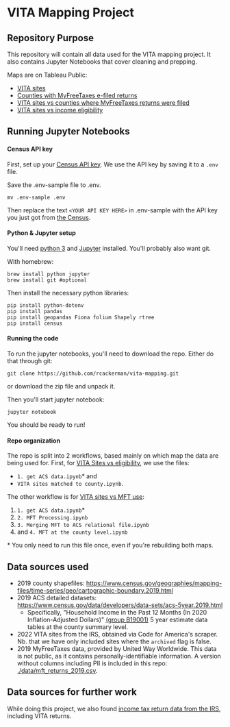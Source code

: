 # VITA Mapping Project

## Repository Purpose
This repository will contain all data used for the VITA mapping project. It also contains Jupyter Notebooks that cover cleaning and prepping.

Maps are on Tableau Public:

* [VITA sites](https://public.tableau.com/views/VITAsitedensity/Sheet1?:language=en-US&:display_count=n&:origin=viz_share_link)
* [Counties with MyFreeTaxes e-filed returns](https://public.tableau.com/views/MFTreturns-2019/Sheet1?:language=en-US&:display_count=n&:origin=viz_share_link)
* [VITA sites vs counties where MyFreeTaxes returns were filed](https://public.tableau.com/app/profile/rebecca.ackerman3047/viz/MFTe-returnlocationsvsVITAsites/VITALocationsComparedwithCountieswithMyFreeTaxesReturns)
* [VITA sites vs income eligibility](https://public.tableau.com/views/VITASiteLocationsComparedwithAnnualHouseholdIncome/Dashboard1?:language=en-US&:display_count=n&:origin=viz_share_link)

## Running Jupyter Notebooks

#### Census API key
First, set up your [Census API key](https://api.census.gov/data/key_signup.html). We use the API key by saving it to a `.env` file.

Save the .env-sample file to .env.
```
mv .env-sample .env
```

Then replace the text `<YOUR API KEY HERE>` in .env-sample with the API key you just got from [the Census](https://api.census.gov/data/key_signup.html).

#### Python & Jupyter setup
You'll need [python 3](https://www.python.org/) and [Jupyter](https://jupyter.org/) installed. You'll probably also want git.

With homebrew:
```
brew install python jupyter
brew install git #optional
```

Then install the necessary python libraries:

```
pip install python-dotenv
pip install pandas
pip install geopandas Fiona folium Shapely rtree
pip install census
``` 

#### Running the code
To run the jupyter notebooks, you'll need to download the repo. Either do that through git:

```
git clone https://github.com/rcackerman/vita-mapping.git
```

or download the zip file and unpack it.

Then you'll start jupyter notebook:

```
jupyter notebook
```

You should be ready to run!

#### Repo organization
The repo is split into 2 workflows, based mainly on which map the data are being used for. First, for [VITA Sites vs eligibility](https://public.tableau.com/views/VITAsites/Dashboard2?:language=en-US&:display_count=n&:origin=viz_share_link), we use the files:
* `1. get ACS data.ipynb`* and
* `VITA sites matched to county.ipynb`.

The other workflow is for [VITA sites vs MFT use](https://public.tableau.com/views/MFTe-returnlocationsvsVITAsites/VITALocationsComparedwithCountieswithMyFreeTaxesReturns?:language=en-US&:display_count=n&:origin=viz_share_link):

1. `1. get ACS data.ipynb`*
2. `2. MFT Processing.ipynb`
3. `3. Merging MFT to ACS relational file.ipynb`
4.  and `4. MFT at the county level.ipynb`

\* You only need to run this file once, even if you're rebuilding both maps.

## Data sources used

* 2019 county shapefiles: https://www.census.gov/geographies/mapping-files/time-series/geo/cartographic-boundary.2019.html
* 2019 ACS detailed datasets: https://www.census.gov/data/developers/data-sets/acs-5year.2019.html
  * Specifically, "Household Income in the Past 12 Months (In 2020 Inflation-Adjusted Dollars)" [(group B19001)](https://api.census.gov/data/2019/acs/acs5/groups/B19001.html) 5 year estimate data tables at the county summary level.
* 2022 VITA sites from the IRS, obtained via Code for America's scraper. Nb. that we have only included sites where the `archived` flag is false.
* 2019 MyFreeTaxes data, provided by United Way Worldwide. This data is not public, as it contains personally-identifiable information. A version without columns including PII is included in this repo: [./data/mft_returns_2019.csv](https://github.com/rcackerman/vita-mapping/blob/main/data/mft_returns_2019.csv).

## Data sources for further work
While doing this project, we also found [income tax return data from the IRS](https://www.irs.gov/statistics/soi-tax-stats-individual-income-tax-return-form-1040-statistics), including VITA returns.
